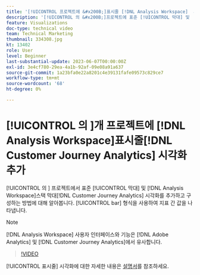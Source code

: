 ```yaml
---
title: '[!UICONTROL 프로젝트에 &#x200B;]표시줄 [!DNL Analysis Workspace]  시각화 추가'
description: '[!UICONTROL 의 &#x200B;]프로젝트에 표준 [!UICONTROL 막대] 및  [!DNL Analysis Workspace] 스택 막대 [!DNL Customer Journey Analytics] 시각화를 추가하고 구성하는 방법에 대해 알아봅니다.'
feature: Visualizations
doc-type: technical video
team: Technical Marketing
thumbnail: 334308.jpg
kt: 13402
role: User
level: Beginner
last-substantial-update: 2023-06-07T00:00:00Z
exl-id: 3e4cf780-29ea-4a1b-92af-09e08a91a637
source-git-commit: 1a23bfa0e22a8201c4e39131fafe09573c829ce7
workflow-type: tm+mt
source-wordcount: '68'
ht-degree: 0%

---
```


# [!UICONTROL 의 &#x200B;]개 프로젝트에 [!DNL Analysis Workspace]표시줄[!DNL Customer Journey Analytics] 시각화 추가

[!UICONTROL 의 &#x200B;] 프로젝트에서 표준 [!UICONTROL 막대] 및 [!DNL Analysis Workspace]스택 막대[!DNL Customer Journey Analytics] 시각화를 추가하고 구성하는 방법에 대해 알아봅니다. [!UICONTROL bar] 형식을 사용하여 지표 간 값을 나타냅니다.

>[!NOTE]
>
>[!DNL Analysis Workspace] 사용자 인터페이스와 기능은 [!DNL Adobe Analytics] 및 [!DNL Customer Journey Analytics]에서 유사합니다.

>[!VIDEO](https://video.tv.adobe.com/v/3416621/?quality=12&learn=on&captions=kor)

[!UICONTROL 표시줄] 시각화에 대한 자세한 내용은 [설명서](https://experienceleague.adobe.com/docs/analytics-platform/using/cja-workspace/visualizations/bar.html?lang=ko)를 참조하세요.

